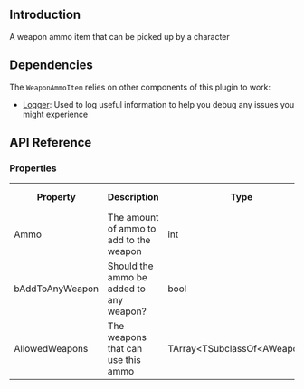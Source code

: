 ## Introduction
A weapon ammo item that can be picked up by a character

## Dependencies
The <code>WeaponAmmoItem</code> relies on other components of this plugin to work:
<ul>
	<li><a href="../logger">Logger</a>: Used to log useful information to help you debug any issues you might experience</li>
</ul>

## API Reference
### Properties
<table>
	<tr>
		<th>Property</th>
		<th>Description</th>
		<th>Type</th>
		<th>Default Value</th>
	</tr>
	<tr>
		<td>Ammo</td>
		<td>The amount of ammo to add to the weapon</td>
		<td>int</td>
		<td>10</td>
	</tr>
	<tr>
		<td>bAddToAnyWeapon</td>
		<td>Should the ammo be added to any weapon?</td>
		<td>bool</td>
		<td>false</td>
	</tr>
	<tr>
		<td>AllowedWeapons</td>
		<td>The weapons that can use this ammo</td>
		<td>TArray&lt;TSubclassOf&lt;AWeapon&gt;&gt;</td>
		<td></td>
	</tr>
</table>
